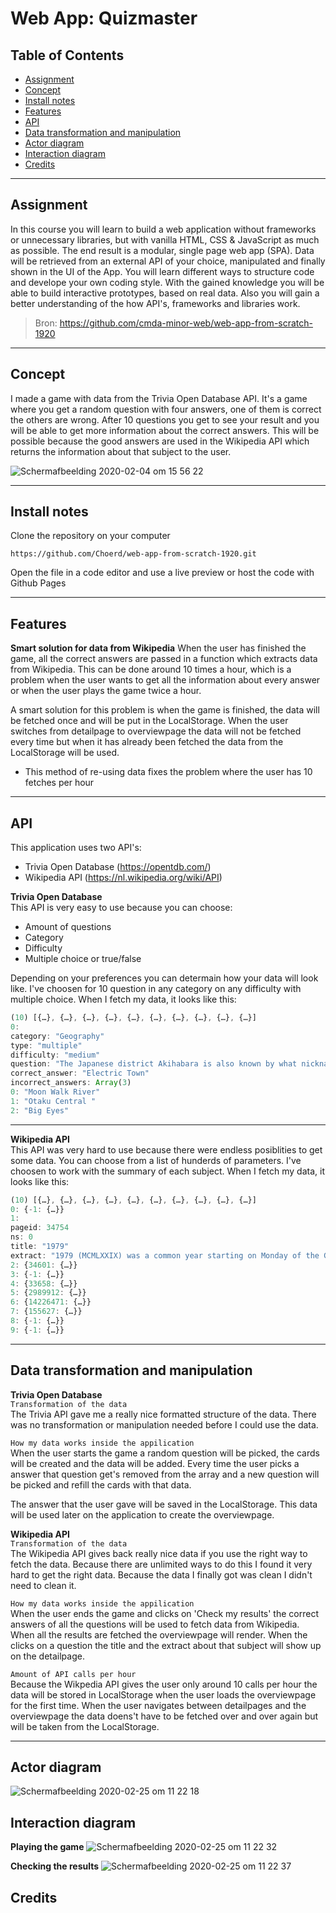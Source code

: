 # Web App: Quizmaster

## Table of Contents
* [Assignment](#Assignment)
* [Concept](#Concept)
* [Install notes](#Install-notes)
* [Features](#Features)
* [API](#API)
* [Data transformation and manipulation](#Data-transformation-and-manipulation)
* [Actor diagram](#Actor-diagram)
* [Interaction diagram](#Interaction-diagram)
* [Credits](#Credits)

<hr>

## Assignment
In this course you will learn to build a web application without frameworks or unnecessary libraries, but with vanilla HTML, CSS & JavaScript as much as possible. The end result is a modular, single page web app (SPA). Data will be retrieved from an external API of your choice, manipulated and finally shown in the UI of the App. You will learn different ways to structure code and develope your own coding style. With the gained knowledge you will be able to build interactive prototypes, based on real data. Also you will gain a better understanding of the how API's, frameworks and libraries work.
> Bron: https://github.com/cmda-minor-web/web-app-from-scratch-1920

<hr>

## Concept
I made a game with data from the Trivia Open Database API. It's a game where you get a random question with four answers, one of them is correct the others are wrong. After 10 questions you get to see your result and you will be able to get more information about the correct answers. This will be possible because the good answers are used in the Wikipedia API which returns the information about that subject to the user.

<img alt="Schermafbeelding 2020-02-04 om 15 56 22" src="https://user-images.githubusercontent.com/45365598/73755834-f45a0d00-4766-11ea-87ef-8f2234a89881.png">

<hr>

## Install notes
Clone the repository on your computer 

`https://github.com/Choerd/web-app-from-scratch-1920.git`

Open the file in a code editor and use a live preview or host the code with Github Pages

<hr>

## Features
**Smart solution for data from Wikipedia**
When the user has finished the game, all the correct answers are passed in a function which extracts data from Wikipedia. This can be done around 10 times a hour, which is a problem when the user wants to get all the information about every answer or when the user plays the game twice a hour.

A smart solution for this problem is when the game is finished, the data will be fetched once and will be put in the LocalStorage. When the user switches from detailpage to overviewpage the data will not be fetched every time but when it has already been fetched the data from the LocalStorage will be used.

* This method of re-using data fixes the problem where the user has 10 fetches per hour

<hr>

## API
This application uses two API's:
* Trivia Open Database (https://opentdb.com/)
* Wikipedia API (https://nl.wikipedia.org/wiki/API)  

**Trivia Open Database**  
This API is very easy to use because you can choose:
* Amount of questions
* Category
* Difficulty
* Multiple choice or true/false  

Depending on your preferences you can determain how your data will look like. I've choosen for 10 question in any category on any difficulty with multiple choice. When I fetch my data, it looks like this: 

```javascript
(10) [{…}, {…}, {…}, {…}, {…}, {…}, {…}, {…}, {…}, {…}]
0:
category: "Geography"
type: "multiple"
difficulty: "medium"
question: "The Japanese district Akihabara is also known by what nickname?"
correct_answer: "Electric Town"
incorrect_answers: Array(3)
0: "Moon Walk River"
1: "Otaku Central "
2: "Big Eyes"
```

<hr>

**Wikipedia API**  
This API was very hard to use because there were endless posiblities to get some data. You can choose from a list of hunderds of parameters. I've choosen to work with the summary of each subject. When I fetch my data, it looks like this:

```javascript
(10) [{…}, {…}, {…}, {…}, {…}, {…}, {…}, {…}, {…}, {…}]
0: {-1: {…}}
1:
pageid: 34754
ns: 0
title: "1979"
extract: "1979 (MCMLXXIX) was a common year starting on Monday of the Gregorian calendar, the 1979th year of the Common Era (CE) and Anno Domini (AD) designations, the 979th  year of the 2nd millennium, the 79th  year of the 20th century, and the  10th  and last year of the 1970s decade."
2: {34601: {…}}
3: {-1: {…}}
4: {33658: {…}}
5: {2989912: {…}}
6: {14226471: {…}}
7: {155627: {…}}
8: {-1: {…}}
9: {-1: {…}}
```

<hr>

## Data transformation and manipulation
**Trivia Open Database**    
`Transformation of the data`  
The Trivia API gave me a really nice formatted structure of the data. There was no transformation or manipulation needed before I could use the data. 

`How my data works inside the appilication`  
When the user starts the game a random question will be picked, the cards will be created and the data will be added. Every time the user picks a answer that question get's removed from the array and a new question will be picked and refill the cards with that data.

The answer that the user gave will be saved in the LocalStorage. This data will be used later on the application to create the overviewpage.

**Wikipedia API**  
`Transformation of the data`  
The Wikipedia API gives back really nice data if you use the right way to fetch the data. Because there are unlimited ways to do this I found it very hard to get the right data. Because the data I finally got was clean I didn't need to clean it.

`How my data works inside the appilication`  
When the user ends the game and clicks on 'Check my results' the correct answers of all the questions will be used to fetch data from Wikipedia. When all the results are fetched the overviewpage will render. When the clicks on a question the title and the extract about that subject will show up on the detailpage.

`Amount of API calls per hour`  
Because the Wikpedia API gives the user only around 10 calls per hour the data will be stored in LocalStorage when the user loads the overviewpage for the first time. When the user navigates between detailpages and the overviewpage the data doens't have to be fetched over and over again but will be taken from the LocalStorage.

<hr>

## Actor diagram
<img alt="Schermafbeelding 2020-02-25 om 11 22 18" src="https://user-images.githubusercontent.com/45365598/75238451-4d92ea80-57c1-11ea-992d-224c9ac8adae.png">

## Interaction diagram
**Playing the game** 
<img alt="Schermafbeelding 2020-02-25 om 11 22 32" src="https://user-images.githubusercontent.com/45365598/75238486-5c799d00-57c1-11ea-8cb2-ca9b3cf9e5c5.png">

**Checking the results**
<img alt="Schermafbeelding 2020-02-25 om 11 22 37" src="https://user-images.githubusercontent.com/45365598/75238511-69968c00-57c1-11ea-809b-a4e2f14d1d80.png">


## Credits